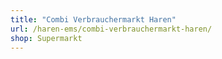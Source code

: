```yaml
---
title: "Combi Verbrauchermarkt Haren"
url: /haren-ems/combi-verbrauchermarkt-haren/
shop: Supermarkt
---
```


